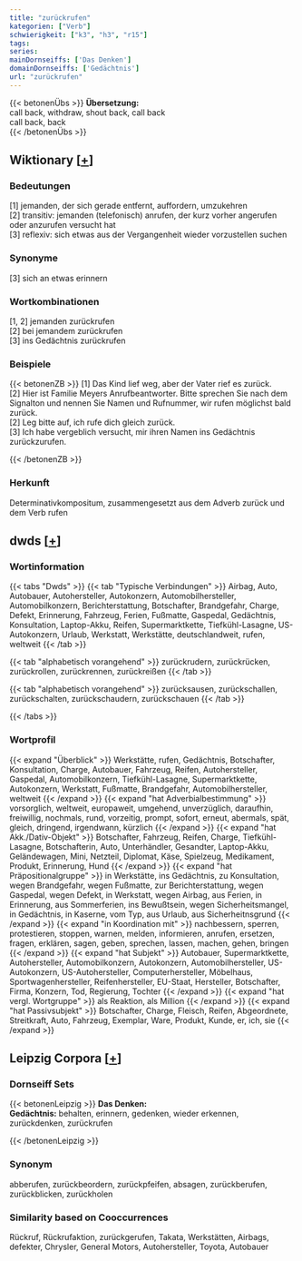 ```yaml
---
title: "zurückrufen"
kategorien: ["Verb"]
schwierigkeit: ["k3", "h3", "r15"]
tags:
series:
mainDornseiffs: ['Das Denken']
domainDornseiffs: ['Gedächtnis']
url: "zurückrufen"
---
```


{{< betonenÜbs >}}
**Übersetzung:**  
call back, withdraw, shout  back, call  back  
call back, back  
{{< /betonenÜbs >}}

## Wiktionary [[+](https://de.wiktionary.org/wiki/zurückrufen)]

### Bedeutungen
[1]  jemanden, der sich gerade entfernt, auffordern, umzukehren  
[2] transitiv: jemanden (telefonisch) anrufen, der kurz vorher angerufen oder anzurufen versucht hat  
[3] reflexiv: sich etwas aus der Vergangenheit wieder vorzustellen suchen  

### Synonyme
[3] sich an etwas erinnern  

### Wortkombinationen
[1, 2] jemanden zurückrufen  
[2] bei jemandem zurückrufen  
[3] ins Gedächtnis zurückrufen  

### Beispiele
{{< betonenZB >}}
[1] Das Kind lief weg, aber der Vater rief es zurück.  
[2] Hier ist Familie Meyers Anrufbeantworter. Bitte sprechen Sie nach dem Signalton und nennen Sie Namen und Rufnummer, wir rufen möglichst bald zurück.  
[2] Leg bitte auf, ich rufe dich gleich zurück.  
[3] Ich habe vergeblich versucht, mir ihren Namen ins Gedächtnis zurückzurufen.  

{{< /betonenZB >}}
### Herkunft
Determinativkompositum, zusammengesetzt aus dem Adverb zurück und dem Verb rufen  



## dwds [[+](https://www.dwds.de/wb/zurückrufen)]

### Wortinformation
{{< tabs "Dwds" >}}
{{< tab "Typische Verbindungen" >}}
Airbag, Auto, Autobauer, Autohersteller, Autokonzern, Automobilhersteller, Automobilkonzern, Berichterstattung, Botschafter, Brandgefahr, Charge, Defekt, Erinnerung, Fahrzeug, Ferien, Fußmatte, Gaspedal, Gedächtnis, Konsultation, Laptop-Akku, Reifen, Supermarktkette, Tiefkühl-Lasagne, US-Autokonzern, Urlaub, Werkstatt, Werkstätte, deutschlandweit, rufen, weltweit
{{< /tab >}}

{{< tab "alphabetisch vorangehend" >}}
zurückrudern, zurückrücken, zurückrollen, zurückrennen, zurückreißen
{{< /tab >}}

{{< tab "alphabetisch vorangehend" >}}
zurücksausen, zurückschallen, zurückschalten, zurückschaudern, zurückschauen
{{< /tab >}}

{{< /tabs >}}

### Wortprofil
{{< expand "Überblick" >}} Werkstätte, rufen, Gedächtnis, Botschafter, Konsultation, Charge, Autobauer, Fahrzeug, Reifen, Autohersteller, Gaspedal, Automobilkonzern, Tiefkühl-Lasagne, Supermarktkette, Autokonzern, Werkstatt, Fußmatte, Brandgefahr, Automobilhersteller, weltweit {{< /expand >}}
{{< expand "hat Adverbialbestimmung" >}} vorsorglich, weltweit, europaweit, umgehend, unverzüglich, daraufhin, freiwillig, nochmals, rund, vorzeitig, prompt, sofort, erneut, abermals, spät, gleich, dringend, irgendwann, kürzlich {{< /expand >}}
{{< expand "hat Akk./Dativ-Objekt" >}} Botschafter, Fahrzeug, Reifen, Charge, Tiefkühl-Lasagne, Botschafterin, Auto, Unterhändler, Gesandter, Laptop-Akku, Geländewagen, Mini, Netzteil, Diplomat, Käse, Spielzeug, Medikament, Produkt, Erinnerung, Hund {{< /expand >}}
{{< expand "hat Präpositionalgruppe" >}} in Werkstätte, ins Gedächtnis, zu Konsultation, wegen Brandgefahr, wegen Fußmatte, zur Berichterstattung, wegen Gaspedal, wegen Defekt, in Werkstatt, wegen Airbag, aus Ferien, in Erinnerung, aus Sommerferien, ins Bewußtsein, wegen Sicherheitsmangel, in Gedächtnis, in Kaserne, vom Typ, aus Urlaub, aus Sicherheitnsgrund {{< /expand >}}
{{< expand "in Koordination mit" >}} nachbessern, sperren, protestieren, stoppen, warnen, melden, informieren, anrufen, ersetzen, fragen, erklären, sagen, geben, sprechen, lassen, machen, gehen, bringen {{< /expand >}}
{{< expand "hat Subjekt" >}} Autobauer, Supermarktkette, Autohersteller, Automobilkonzern, Autokonzern, Automobilhersteller, US-Autokonzern, US-Autohersteller, Computerhersteller, Möbelhaus, Sportwagenhersteller, Reifenhersteller, EU-Staat, Hersteller, Botschafter, Firma, Konzern, Tod, Regierung, Tochter {{< /expand >}}
{{< expand "hat vergl. Wortgruppe" >}} als Reaktion, als Million {{< /expand >}}
{{< expand "hat Passivsubjekt" >}} Botschafter, Charge, Fleisch, Reifen, Abgeordnete, Streitkraft, Auto, Fahrzeug, Exemplar, Ware, Produkt, Kunde, er, ich, sie {{< /expand >}}

## Leipzig Corpora [[+](https://corpora.uni-leipzig.de/en/res?word=zurückrufen&corpusId=deu_newscrawl-public_2018)]

### Dornseiff Sets
{{< betonenLeipzig >}}
**Das Denken:**  
**Gedächtnis:** behalten, erinnern, gedenken, wieder erkennen, zurückdenken, zurückrufen  

{{< /betonenLeipzig >}}

### Synonym
abberufen, zurückbeordern, zurückpfeifen, absagen, zurückberufen, zurückblicken, zurückholen


### Similarity based on Cooccurrences
Rückruf, Rückrufaktion, zurückgerufen, Takata, Werkstätten, Airbags, defekter, Chrysler, General Motors, Autohersteller, Toyota, Autobauer

